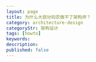 ```yaml
---
layout: page
title: 为什么大部分码农做不了架构师？
category: architecture-design
categoryStr: 架构设计
tags: [howto]
keywords:
description:
published: false
---
```
















